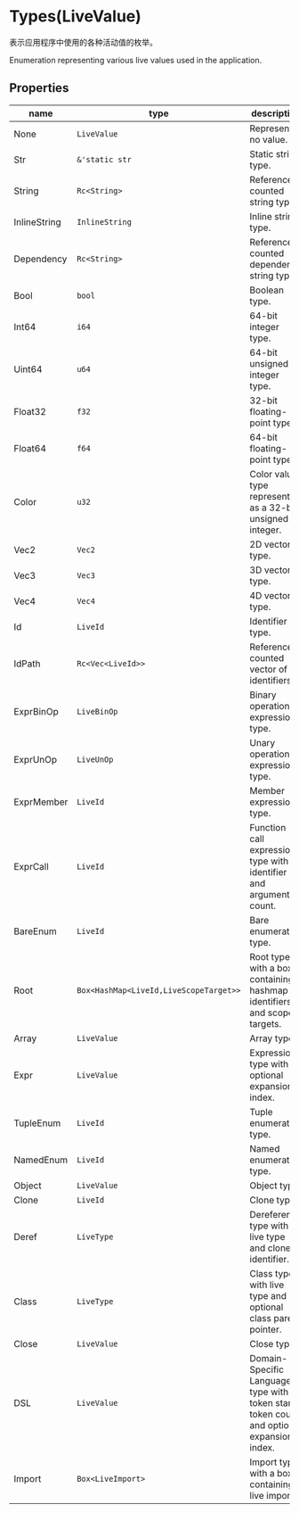 # Types(LiveValue)


表示应用程序中使用的各种活动值的枚举。

Enumeration representing various live values used in the application.

## Properties
|name|type|description|
|--|--|--|
|None|`LiveValue`|Represents no value.|
|Str|`&'static str`|Static string type.|
|String|`Rc<String>`|Reference-counted string type.|
|InlineString|`InlineString`|Inline string type.|
|Dependency|`Rc<String>`|Reference-counted dependency string type.|
|Bool|`bool`|Boolean type.|
|Int64|`i64`|64-bit integer type.|
|Uint64|`u64`|64-bit unsigned integer type.|
|Float32|`f32`|32-bit floating-point type.|
|Float64|`f64`|64-bit floating-point type.|
|Color|`u32`|Color value type represented as a 32-bit unsigned integer.|
|Vec2|`Vec2`|2D vector type.|
|Vec3|`Vec3`|3D vector type.|
|Vec4|`Vec4`|4D vector type.|
|Id|`LiveId`|Identifier type.|
|IdPath|`Rc<Vec<LiveId>>`|Reference-counted vector of identifiers.|
|ExprBinOp|`LiveBinOp`|Binary operation expression type.|
|ExprUnOp|`LiveUnOp`|Unary operation expression type.|
|ExprMember|`LiveId`|Member expression type.|
|ExprCall|`LiveId`|Function call expression type with identifier and argument count.|
|BareEnum|`LiveId`|Bare enumeration type.|
|Root|`Box<HashMap<LiveId,LiveScopeTarget>>`|Root type with a box containing a hashmap of identifiers and scope targets.|
|Array|`LiveValue`|Array type.|
|Expr|`LiveValue`|Expression type with optional expansion index.|
|TupleEnum|`LiveId`|Tuple enumeration type.|
|NamedEnum|`LiveId`|Named enumeration type.|
|Object|`LiveValue`|Object type.|
|Clone|`LiveId`|Clone type.|
|Deref|`LiveType`|Dereference type with live type and clone identifier.|
|Class|`LiveType`|Class type with live type and optional class parent pointer.|
|Close|`LiveValue`|Close type.|
|DSL|`LiveValue`|Domain-Specific Language type with token start, token count, and optional expansion index.|
|Import|`Box<LiveImport>`|Import type with a box containing live import.|